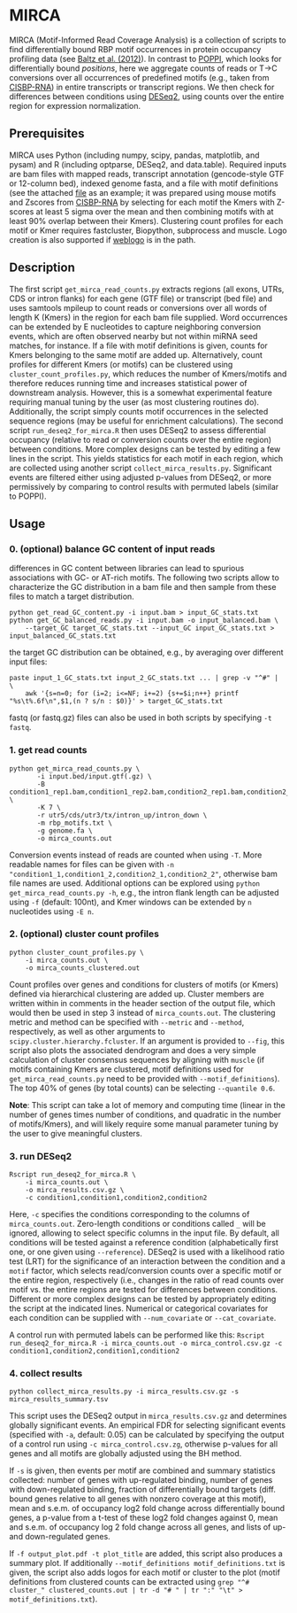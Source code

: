 # MIRCA

MIRCA (Motif-Informed Read Coverage Analysis) is a collection of scripts to find differentially bound RBP motif occurrences in protein occupancy profiling data (see [Baltz et al. (2012)](http://dx.doi.org/10.1016/j.molcel.2012.05.021)). In contrast to [POPPI](http://dx.doi.org/10.1186/gb-2014-15-1-r15), which looks for differentially bound *positions*, here we aggregate counts of reads or T->C conversions over all occurrences of predefined motifs (e.g., taken from [CISBP-RNA](http://cisbp-rna.ccbr.utoronto.ca)) in entire transcripts or transcript regions. We then check for differences between conditions using [DESeq2](http://dx.doi.org/10.1186/s13059-014-0550-8), using counts over the entire region for expression normalization.

## Prerequisites
MIRCA uses Python (including numpy, scipy, pandas, matplotlib, and pysam) and R (including optparse, DESeq2, and data.table). Required inputs are bam files with mapped reads, transcript annotation (gencode-style GTF or 12-column bed), indexed genome fasta, and a file with motif definitions (see the attached [file](Mouse_RNAcompete_kmers_condensed.txt) as an example; it was prepared using mouse motifs and Zscores from [CISBP-RNA](http://cisbp-rna.ccbr.utoronto.ca) by selecting for each motif the Kmers with Z-scores at least 5 sigma over the mean and then combining motifs with at least 90% overlap between their Kmers). Clustering count profiles for each motif or Kmer requires fastcluster, Biopython, subprocess and muscle. Logo creation is also supported if [weblogo](https://pypi.python.org/pypi/weblogo) is in the path.

## Description
The first script ``get_mirca_read_counts.py`` extracts regions (all exons, UTRs, CDS or intron flanks) for each gene (GTF file) or transcript (bed file) and uses samtools mpileup to count reads or conversions over all words of length K (Kmers) in the region for each bam file supplied. Word occurrences can be extended by E nucleotides to capture neighboring conversion events, which are often observed nearby but not within miRNA seed matches, for instance. If a file with motif definitions is given, counts for Kmers belonging to the same motif are added up. Alternatively, count profiles for different Kmers (or motifs) can be clustered using ``cluster_count_profiles.py``, which reduces the number of Kmers/motifs and therefore reduces running time and increases statistical power of downstream analysis. However, this is a somewhat experimental feature requiring manual tuning by the user (as most clustering routines do). Additionally, the script simply counts motif occurrences in the selected sequence regions (may be useful for enrichment calculations). The second script ``run_deseq2_for_mirca.R`` then uses DESeq2 to assess differential occupancy (relative to read or conversion counts over the entire region) between conditions. More complex designs can be tested by editing a few lines in the script. This yields statistics for each motif in each region, which are collected using another script ``collect_mirca_results.py``. Significant events are filtered either using adjusted p-values from DESeq2, or more permissively by comparing to control results with permuted labels (similar to POPPI).

## Usage

### 0. (optional) balance GC content of input reads
differences in GC content between libraries can lead to spurious associations with GC- or AT-rich motifs. The following two scripts allow to characterize the GC distribution in a bam file and then sample from these files to match a target distribution.  

``` 
python get_read_GC_content.py -i input.bam > input_GC_stats.txt
python get_GC_balanced_reads.py -i input.bam -o input_balanced.bam \
	--target_GC target_GC_stats.txt --input_GC input_GC_stats.txt > input_balanced_GC_stats.txt
```
the target GC distribution can be obtained, e.g., by averaging over different input files:
```
paste input_1_GC_stats.txt input_2_GC_stats.txt ... | grep -v "^#" |  \
	awk '{s=n=0; for (i=2; i<=NF; i+=2) {s+=$i;n++} printf "%s\t%.6f\n",$1,(n ? s/n : $0)}' > target_GC_stats.txt
```
fastq (or fastq.gz) files can also be used in both scripts by specifying ``-t fastq``.

### 1. get read counts
```
python get_mirca_read_counts.py \
       -i input.bed/input.gtf(.gz) \
       -B condition1_rep1.bam,condition1_rep2.bam,condition2_rep1.bam,condition2_rep2.bam \
       -K 7 \
       -r utr5/cds/utr3/tx/intron_up/intron_down \
       -m rbp_motifs.txt \
       -g genome.fa \
       -o mirca_counts.out
```
Conversion events instead of reads are counted when using ``-T``. More readable names for files can be given with ``-n "condition1_1,condition1_2,condition2_1,condition2_2"``, otherwise bam file names are used. Additional options can be explored using ``python get_mirca_read_counts.py -h``, e.g., the intron flank length can be adjusted using ``-f`` (default: 100nt), and Kmer windows can be extended by ``n`` nucleotides using ``-E n``. 

### 2. (optional) cluster count profiles 
```
python cluster_count_profiles.py \
	-i mirca_counts.out \
	-o mirca_counts_clustered.out
```
Count profiles over genes and conditions for clusters of motifs (or Kmers) defined via hierarchical clustering are added up. Cluster members are written within in comments in the header section of the output file, which would then be used in step 3 instead of ``mirca_counts.out``. The clustering metric and method can be specified with ``--metric`` and ``--method``, respectively, as well as other arguments to ``scipy.cluster.hierarchy.fcluster``. If an argument is provided to ``--fig``, this script also plots the associated dendrogram and does a very simple calculation of cluster consensus sequences by aligning with ``muscle`` (if motifs containing Kmers are clustered, motif definitions used for ``get_mirca_read_counts.py`` need to be provided with ``--motif_definitions``). The top 40% of genes (by total counts) can be selecting ``--quantile 0.6``.

**Note**: This script can take a lot of memory and computing time (linear in the number of genes times number of conditions, and quadratic in the number of motifs/Kmers), and will likely require some manual parameter tuning by the user to give meaningful clusters.

### 3. run DESeq2
``` 
Rscript run_deseq2_for_mirca.R \
	-i mirca_counts.out \
	-o mirca_results.csv.gz \
	-c condition1,condition1,condition2,condition2 
```
Here, ``-c`` specifies the conditions corresponding to the columns of ``mirca_counts.out``. Zero-length conditions or conditions called ``_`` will be ignored, allowing to select specific columns in the input file. By default, all conditions will be tested against a reference condition (alphabetically first one, or one given using ``--reference``). DESeq2 is used with a likelihood ratio test (LRT) for the significance of an interaction between the condition and a ``motif`` factor, which selects read/conversion counts over a specific motif or the entire region, respectively (i.e., changes in the ratio of read counts over motif vs. the entire regions are tested for differences between conditions. Different or more complex designs can be tested by appropriately editing the script at the indicated lines. Numerical or categorical covariates for each condition can be supplied with ``--num_covariate`` or ``--cat_covariate``.

A control run with permuted labels can be performed like this:
`` Rscript run_deseq2_for_mirca.R -i mirca_counts.out -o mirca_control.csv.gz -c condition1,condition2,condition1,condition2 ``

### 4. collect results
``` 
python collect_mirca_results.py -i mirca_results.csv.gz -s mirca_results_summary.tsv 
```

This script uses the DESeq2 output in ``mirca_results.csv.gz`` and determines globally significant events. An empirical FDR for selecting significant events (specified with ``-a``, default: 0.05) can be calculated by specifying the output of a control run using ``-c mirca_control.csv.zg``, otherwise p-values for all genes and all motifs are globally adjusted using the BH method. 

If ``-s`` is given, then events per motif are combined and summary statistics collected: number of genes with up-regulated binding, number of genes with down-regulated binding, fraction of differentially bound targets (diff. bound genes relative to all genes with nonzero coverage at this motif), mean and s.e.m. of occupancy log2 fold change across differentially bound genes, a p-value from a t-test of these log2 fold changes against 0, mean and s.e.m. of occupancy log 2 fold change across all genes, and lists of up- and down-regulated genes. 

If ``-f output_plot.pdf -t plot_title`` are added, this script also produces a summary plot. If additionally ``--motif_definitions motif_definitions.txt`` is given, the script also adds logos for each motif or cluster to the plot (motif definitions from clustered counts can be extracted using ``grep "^# cluster_" clustered_counts.out | tr -d "# " | tr ":" "\t" > motif_definitions.txt``).

